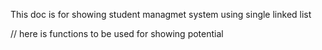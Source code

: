 This doc is for showing student managmet system using single linked list


// here is functions to be used for showing potential